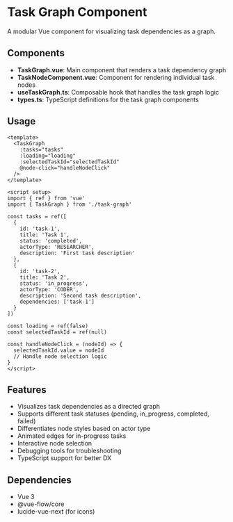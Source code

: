 # Task Graph Component

A modular Vue component for visualizing task dependencies as a graph.

## Components

- **TaskGraph.vue**: Main component that renders a task dependency graph
- **TaskNodeComponent.vue**: Component for rendering individual task nodes
- **useTaskGraph.ts**: Composable hook that handles the task graph logic
- **types.ts**: TypeScript definitions for the task graph components

## Usage

```vue
<template>
  <TaskGraph
    :tasks="tasks"
    :loading="loading"
    :selectedTaskId="selectedTaskId"
    @node-click="handleNodeClick"
  />
</template>

<script setup>
import { ref } from 'vue'
import { TaskGraph } from './task-graph'

const tasks = ref([
  {
    id: 'task-1',
    title: 'Task 1',
    status: 'completed',
    actorType: 'RESEARCHER',
    description: 'First task description'
  },
  {
    id: 'task-2',
    title: 'Task 2',
    status: 'in_progress',
    actorType: 'CODER',
    description: 'Second task description',
    dependencies: ['task-1']
  }
])

const loading = ref(false)
const selectedTaskId = ref(null)

const handleNodeClick = (nodeId) => {
  selectedTaskId.value = nodeId
  // Handle node selection logic
}
</script>
```

## Features

- Visualizes task dependencies as a directed graph
- Supports different task statuses (pending, in_progress, completed, failed)
- Differentiates node styles based on actor type
- Animated edges for in-progress tasks
- Interactive node selection
- Debugging tools for troubleshooting
- TypeScript support for better DX

## Dependencies

- Vue 3
- @vue-flow/core
- lucide-vue-next (for icons) 